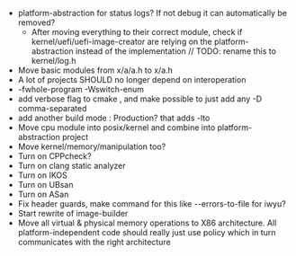 - platform-abstraction for status logs? If not debug it can automatically be removed?
  - After moving everything to their correct module, check if kernel/uefi/uefi-image-creator are relying on the platform-abstraction instead of the implementation
    // TODO: rename this to kernel/log.h
- Move basic modules from x/a/a.h to x/a.h
- A lot of projects SHOULD no longer depend on interoperation
- -fwhole-program -Wswitch-enum
- add verbose flag to cmake , and make possible to just add any -D comma-separated
- add another build mode : Production? that adds -lto
- Move cpu module into posix/kernel and combine into platform-abstraction project
- Move kernel/memory/manipulation too?
- Turn on CPPcheck?
- Turn on clang static analyzer
- Turn on IKOS
- Turn on UBsan
- Turn on ASan
- Fix header guards, make command for this like --errors-to-file for iwyu?
- Start rewrite of image-builder
- Move all virtual & physical memory operations to X86 architecture. All platform-independent code should really just use policy which in turn communicates with the right architecture

